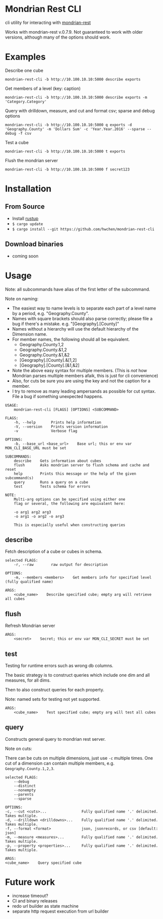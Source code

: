 # Mondrian Rest CLI

cli utility for interacting with [mondrian-rest](https://github.com/jazzido/mondrian-rest)

Works with mondrian-rest v.0.7.9. Not guaranteed to work with older versions, although many of the options should work.

# Examples

Describe one cube
```
mondrian-rest-cli -b http://10.100.10.10:5000 describe exports
```

Get members of a level (key: caption)
```
mondrian-rest-cli -b http://10.100.10.10:5000 describe exports -m 'Category.Category'
```

Query with drilldown, measure, and cut and format csv; sparse and debug options
```
mondrian-rest-cli -b http://10.100.10.10:5000 q exports -d 'Geography.County' -m 'Dollars Sum' -c 'Year.Year.2016' --sparse --debug -f csv
```

Test a cube
```
mondrian-rest-cli -b http://10.100.10.10:5000 t exports
```

Flush the mondrian server
```
mondrian-rest-cli -b http://10.100.10.10:5000 f secret123
```

# Installation
## From Source
- Install [rustup](https://rustup.rs)
- `$ cargo update`
- `$ cargo install --git https://github.com/hwchen/mondrian-rest-cli`

## Download binaries
- coming soon

# Usage
Note: all subcommands have alias of the first letter of the subcommand.

Note on naming:

- The easiest way to name levels is to separate each part of a level name by a period, e.g. "Geography.County".
- Names with square brackets should also parse correctly; please file a bug if there's a mistake. e.g. "[Geography].[County]"
- Names without a hierarchy will use the default hierarchy of the Dimension name.
- For member names, the following should all be equivalent.
  - Geography.County.1,2
  - Geography.County.&1,2
  - Geography.County.&1,&2
  - [Geography].[County].&[1,2]
  - [Geography].[County].[&1,&2]
- Note the above easy syntax for multiple members. (This is _not_ how Mondrian parses multiple members afaik, this is just for cli convenience)
- Also, for cuts be sure you are using the key and not the caption for a member.
- I try to remove as many leading ampersands as possible for cut syntax. File a bug if something unexpected happens.

```
USAGE:
    mondrian-rest-cli [FLAGS] [OPTIONS] <SUBCOMMAND>

FLAGS:
    -h, --help       Prints help information
    -V, --version    Prints version information
    -v               Verbose flag

OPTIONS:
    -b, --base_url <base_url>    Base url; this or env var MON_CLI_BASE_URL must be set

SUBCOMMANDS:
    describe    Gets information about cubes
    flush       Asks mondrian server to flush schema and cache and reset
    help        Prints this message or the help of the given subcommand(s)
    query       Runs a query on a cube
    test        Tests schema for errors

NOTE:
    Multi-arg options can be specified using either one
    flag or several, the following are equivalent here:

    -o arg1 arg2 arg3
    -o arg1 -o arg2 -o arg3

    This is especially useful when constructing queries
```

## describe
Fetch description of a cube or cubes in schema.

```
selected FLAGS:
    -r, --raw        raw output for description

OPTIONS:
    -m, --members <members>    Get members info for specified level (fully qualified name)

ARGS:
    <cube_name>    Describe specified cube; empty arg will retrieve all cubes
```

## flush
Refresh Mondrian server

```
ARGS:
    <secret>    Secret; this or env var MON_CLI_SECRET must be set
```

## test
Testing for runtime errors such as wrong db columns.

The basic strategy is to construct queries which include one dim and all measures, for all dims.

Then to also construct queries for each property.

Note: named sets for testing not yet supported.

```
ARGS:
    <cube_name>    Test specified cube; empty arg will test all cubes
```

## query
Constructs general query to mondrian rest server.

Note on cuts:

There can be cuts on multiple dimensions, just use `-c` multiple times. One cut of a dimension can contain multiple members, e.g. `Geography.County.1,2,3`.

```
selected FLAGS:
    --debug
    --distinct
    --nonempty
    --parents
    --sparse

OPTIONS:
-c, --cut <cuts>...                Fully qualified name '.' delimited. Takes multiple.
-d, --drilldown <drilldowns>...    Fully qualified name '.' delimited. Takes multiple.
-f, --format <format>              json, jsonrecords, or csv [default: json]
-m, --measure <measures>...        Fully qualified name '.' delimited. Takes multiple.
-p, --property <properties>...     Fully qualified name '.' delimited. Takes multiple.

ARGS:
<cube_name>    Query specified cube

```

# Future work

- increase timeout?
- CI and binary releases
- redo url builder as state machine
- separate http request execution from url builder

